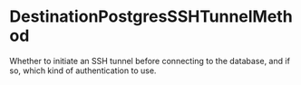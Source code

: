 # DestinationPostgresSSHTunnelMethod

Whether to initiate an SSH tunnel before connecting to the database, and if so, which kind of authentication to use.

